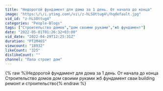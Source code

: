 ```yaml
---
title: "Недорогой фундамент для дома за 1 день. От начала до конца"
image: "https:\/\/i.ytimg.com\/vi\/z-hLSOttug4\/hqdefault.jpg"
vid_id: "z-hLSOttug4"
categories: "People-Blogs"
tags: ["Строительство домов","дом своими руками","жб фундамент"]
date: "2022-05-01T01:26:32+03:00"
vid_date: "2022-04-29T12:25:31Z"
duration: "PT2M46S"
viewcount: "18932"
likeCount: "325"
dislikeCount: ""
channel: "Папа строит дом"
---
```

{% raw %}Недорогой фундамент для дома за 1 день. От начала до конца Строительство домов дом своими руками жб фундамент сваи building ремонт и строительство{% endraw %}
